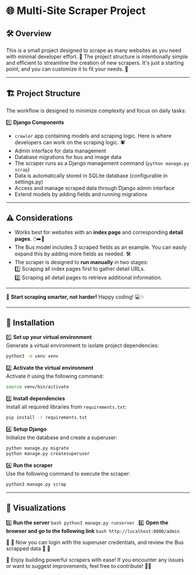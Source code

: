# 🌐 Multi-Site Scraper Project

## 🛠️ Overview
This is a small project designed to scrape as many websites as you need with minimal developer effort. 🚀 The project structure is intentionally simple and efficient to streamline the creation of new scrapers. It's just a starting point, and you can customize it to fit your needs. 🌟

---

## 🏗️ Project Structure
The workflow is designed to minimize complexity and focus on daily tasks:

1️⃣ **Django Components**
   - `crawler` app containing models and scraping logic. Here is where developers can work on the scraping logic. 🕷️
   - Admin interface for data management
   - Database migrations for bus and image data
   - The scraper runs as a Django management command (`python manage.py scrap`)
   - Data is automatically stored in SQLite database (configurable in settings.py)
   - Access and manage scraped data through Django admin interface
   - Extend models by adding fields and running migrations

---

## ⚠️ Considerations
- Works best for websites with an **index page** and corresponding **detail pages**. 🖱️➡️📄  
- The Bus model includes 3 scraped fields as an example. You can easily expand this by adding more fields as needed. 🛠️  
- The scraper is designed to **run manually** in two stages:  
  1️⃣ Scraping all index pages first to gather detail URLs.  
  2️⃣ Scraping all detail pages to retrieve additional information.

---

🎯 **Start scraping smarter, not harder!** Happy coding! 💻✨

---

## 🚀 Installation

1️⃣ **Set up your virtual environment**  
   Generate a virtual environment to isolate project dependencies:
   ```bash
   python3 -m venv venv
   ```

2️⃣ **Activate the virtual environment**  
   Activate it using the following command:
   ```bash
   source venv/bin/activate
   ```

3️⃣ **Install dependencies**  
   Install all required libraries from `requirements.txt`:
   ```bash
   pip install -r requirements.txt
   ```
4️⃣ **Setup Django**  
   Initialize the database and create a superuser:
   ```bash
   python manage.py migrate
   python manage.py createsuperuser
   ```


4️⃣ **Run the scraper**  
   Use the following command to execute the scraper:
   ```bash
   python3 manage.py scrap
   ```

---
## 🚀 Visualizations

5️⃣ **Run the server**
    ```bash
    python3 manage.py runserver
    ```
6️⃣ **Open the browser and go to the following link**
    ```bash
    http://localhost:8000/admin
    ```

🚀 🚀 Now you can login with the superuser credentials, and review the Bus scrapped data 🚀 🚀


🌟 Enjoy building powerful scrapers with ease! If you encounter any issues or want to suggest improvements, feel free to contribute! 🚀✨
